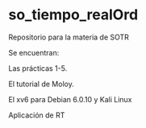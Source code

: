 # so_tiempo_realOrd
Repositorio para la materia de SOTR

Se encuentran:

Las prácticas 1-5.

El tutorial de Moloy.

El xv6 para Debian 6.0.10 y Kali Linux

Aplicación de RT

